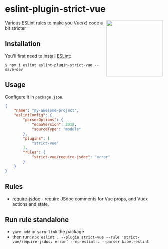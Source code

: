 # eslint-plugin-strict-vue

<img src="https://raw.githubusercontent.com/GlebkaF/eslint-plugin-vue/master/strict-vue-face.png" width="180" align="right">

Various ESLint rules to make you Vue(x) code a bit stricter

## Installation

You'll first need to install [ESLint](http://eslint.org):

```
$ npm i eslint eslint-plugin-strict-vue --save-dev
```

## Usage

Configure it in `package.json`.

```json
{
	"name": "my-awesome-project",
	"eslintConfig": {
		"parserOptions": {
			"ecmaVersion": 2018,
			"sourceType": "module"
		},
		"plugins": [
			"strict-vue"
		],
		"rules": {
			"strict-vue/require-jsdoc": "error"
		}
	}
}
```


## Rules

* [require-jsdoc](docs/rules/require-jsdoc.md) - require JSdoc comments for Vue props, and Vuex actions and state.


## Run rule standalone
* `yarn add` or `yarn link` the package
* then run: `npx eslint . --plugin strict-vue --rule 'strict-vue/require-jsdoc: error' --no-eslintrc --parser babel-eslint`





